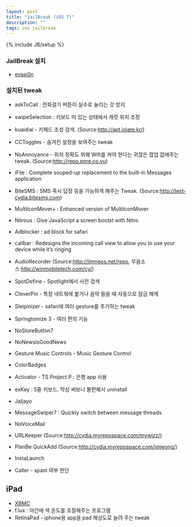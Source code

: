 ```yaml
---
layout: post
title: "JailBreak (iOS 7)"
description: ""
tags: ios jailbreak
---
```

{% include JB/setup %}

### JailBreak 설치

-   [evasi0n](http://evasi0n.com)

### 설치된 tweak

- askToCall : 전화걸기 버튼이 실수로 눌리는 것 방지
- swipeSelection :  키보드 떠 있는 상태에서 캐럿 위치 조정
- kuaidial - 키패드 초성 검색. (Source:http://apt.iolate.kr/)
- CCToggles - 숨겨진 설정을 보여주는 tweak
- NoAnnoyance - 위치 정확도 위해 Wifi를 켜야 한다는 귀찮은 팝업 없애주는 tweak. (Source:http://repo.pnre.co.vu)

- iFile : Complete souped-up replacement to the built-in Messages application
- BiteSMS : SMS 즉시 답장 등을 가능하게 해주는 Tweak. (Source:http://test-cydia.bitesms.com)
- MultiIconMover+ : Enhanced version of MultiIconMover
- Nitrous : Give JavaScript a screen bootst with Nitro
- Adblocker : ad block for safari
- callbar : Redesigns the incoming call view to allow you to use your device while it’s ringing
- AudioRecorder (Source:http://limneos.net/repo, 무음소스:http://winmobiletech.com/cy/)
- SpotDefine - Spotlight에서 사전 검색
- CleverPin - 특정 네트웍에 붙거나 음악 들을 때 자동으로 잠금 해제 
- Sleipinizer - safari에 여러 gesture를 추가하는 tweak
- Springtomize 3 - 여러 편의 기능 
- NoStoreButton7
- NoNewsIsGoodNews
- Gesture Music Controls - Music Gesture Control
- ColorBadges
- Activator - TS Project P : 은행 app 사용
- exKey : 5줄 키보드. 막상 써보니 불편해서 uninstall
- Jaljayo
- MessageSwiper7 : Quickly switch between message threads
- NoVoiceMail
- URLKeeper (Source:http://cydia.myrepospace.com/mywizz/)
- PlanBe QuickAdd (Source:http://cydia.myrepospace.com/jmjeong/)
- InstaLaunch

- Caller - spam 여부 판단 

## iPad

- [XBMC](http://xbmc.tistory.com/3)
- f.lux : 야간에 색 온도를 조절해주는 프로그램
- RetinaPad - iphone용 app을 pad 해상도로 늘려 주는 tweak
